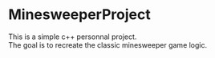 # MinesweeperProject

<p>This is a simple c++ personnal project. </br>
The goal is to recreate the classic minesweeper game logic.</p>

